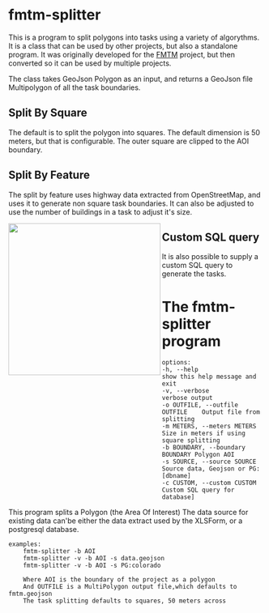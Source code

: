 # fmtm-splitter

This is a program to split polygons into tasks using a variety of
algorythms. It is a class that can be used by other projects, but also
a standalone program. It was originally developed for the
[FMTM](https://github.com/hotosm/fmtm/wiki) project, but then
converted so it can be used by multiple projects.

The class takes GeoJson Polygon as an input, and returns a GeoJson
file Multipolygon of all the task boundaries.

## Split By Square

The default is to split the polygon into squares. The default
dimension is 50 meters, but that is configurable. The outer square are
clipped to the AOI boundary.

## Split By Feature

The split by feature uses highway data extracted from OpenStreetMap,
and uses it to generate non square task boundaries. It can also be
adjusted to use the number of buildings in a task to adjust it's
size.

<img align="left" width="300px" src="https://github.com/hotosm/fmtm-splitter/blob/main/docs/images/Screenshot%20from%202023-08-06%2018-26-34.png"/>

## Custom SQL query

It is also possible to supply a custom SQL query to generate the
tasks.

# The fmtm-splitter program

    options:
    -h, --help                       show this help message and exit
    -v, --verbose                    verbose output
    -o OUTFILE, --outfile OUTFILE    Output file from splitting
    -m METERS, --meters METERS       Size in meters if using square splitting
    -b BOUNDARY, --boundary BOUNDARY Polygon AOI
    -s SOURCE, --source SOURCE       Source data, Geojson or PG:[dbname]
    -c CUSTOM, --custom CUSTOM       Custom SQL query for database]

This program splits a Polygon (the Area Of Interest)
The data source for existing data can'be either the data extract used by the XLSForm, or a postgresql database.

    examples:
        fmtm-splitter -b AOI
        fmtm-splitter -v -b AOI -s data.geojson
        fmtm-splitter -v -b AOI -s PG:colorado

        Where AOI is the boundary of the project as a polygon
        And OUTFILE is a MultiPolygon output file,which defaults to fmtm.geojson
        The task splitting defaults to squares, 50 meters across
